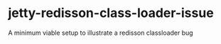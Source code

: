 # jetty-redisson-class-loader-issue
A minimum viable setup to illustrate a redisson classloader bug
